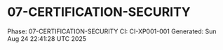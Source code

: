 # 07-CERTIFICATION-SECURITY
Phase: 07-CERTIFICATION-SECURITY
CI: CI-XP001-001
Generated: Sun Aug 24 22:41:28 UTC 2025
